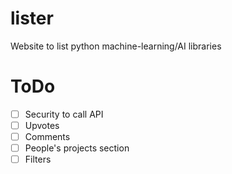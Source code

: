 # lister
Website to list python machine-learning/AI libraries

# ToDo
- [ ] Security to call API
- [ ] Upvotes
- [ ] Comments
- [ ] People's projects section
- [ ] Filters